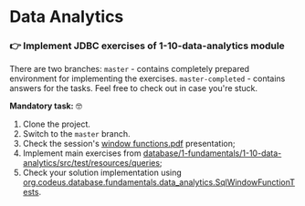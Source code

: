# Data Analytics

### 👉 Implement JDBC exercises of 1-10-data-analytics module

There are two branches:
`master` - contains completely prepared environment for implementing the exercises.
`master-completed` - contains answers for the tasks. Feel free to check out in case you're stuck.

**Mandatory task:** 🤓
1. Clone the project.
2. Switch to the `master` branch.
3. Check the session's [window functions.pdf](window%20functions.pdf) presentation;
4. Implement main exercises from [database/1-fundamentals/1-10-data-analytics/src/test/resources/queries](src%2Ftest%2Fresources%2Fqueries);
5. Check your solution implementation using [org.codeus.database.fundamentals.data_analytics.SqlWindowFunctionTests](src%2Ftest%2Fjava%2Forg%2Fcodeus%2Fdatabase%2Ffundamentals%2Fdata_analytics%2FSqlWindowFunctionTests.java).